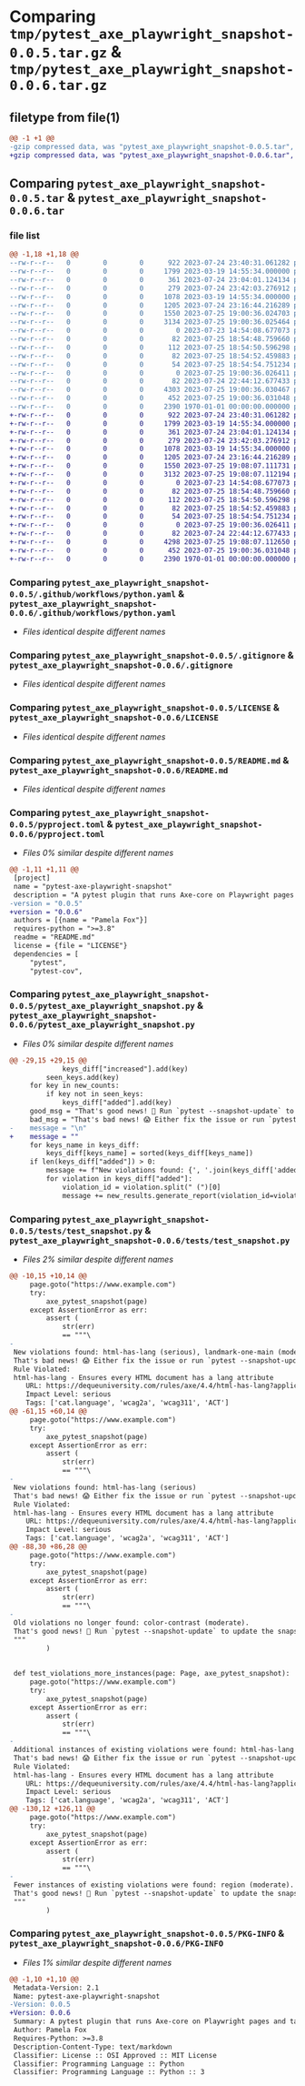 # Comparing `tmp/pytest_axe_playwright_snapshot-0.0.5.tar.gz` & `tmp/pytest_axe_playwright_snapshot-0.0.6.tar.gz`

## filetype from file(1)

```diff
@@ -1 +1 @@
-gzip compressed data, was "pytest_axe_playwright_snapshot-0.0.5.tar", last modified: Fri Jan  1 00:00:00 2016, max compression
+gzip compressed data, was "pytest_axe_playwright_snapshot-0.0.6.tar", last modified: Fri Jan  1 00:00:00 2016, max compression
```

## Comparing `pytest_axe_playwright_snapshot-0.0.5.tar` & `pytest_axe_playwright_snapshot-0.0.6.tar`

### file list

```diff
@@ -1,18 +1,18 @@
--rw-r--r--   0        0        0      922 2023-07-24 23:40:31.061282 pytest_axe_playwright_snapshot-0.0.5/.github/workflows/python.yaml
--rw-r--r--   0        0        0     1799 2023-03-19 14:55:34.000000 pytest_axe_playwright_snapshot-0.0.5/.gitignore
--rw-r--r--   0        0        0      361 2023-07-24 23:04:01.124134 pytest_axe_playwright_snapshot-0.0.5/.pre-commit-config.yaml
--rw-r--r--   0        0        0      279 2023-07-24 23:42:03.276912 pytest_axe_playwright_snapshot-0.0.5/CONTRIBUTING.md
--rw-r--r--   0        0        0     1078 2023-03-19 14:55:34.000000 pytest_axe_playwright_snapshot-0.0.5/LICENSE
--rw-r--r--   0        0        0     1205 2023-07-24 23:16:44.216289 pytest_axe_playwright_snapshot-0.0.5/README.md
--rw-r--r--   0        0        0     1550 2023-07-25 19:00:36.024703 pytest_axe_playwright_snapshot-0.0.5/pyproject.toml
--rw-r--r--   0        0        0     3134 2023-07-25 19:00:36.025464 pytest_axe_playwright_snapshot-0.0.5/pytest_axe_playwright_snapshot.py
--rw-r--r--   0        0        0        0 2023-07-23 14:54:08.677073 pytest_axe_playwright_snapshot-0.0.5/tests/conftest.py
--rw-r--r--   0        0        0       82 2023-07-25 18:54:48.759660 pytest_axe_playwright_snapshot-0.0.5/tests/snapshots/test_snapshot/test_violations_fewer_instances/chromium/snapshot.txt
--rw-r--r--   0        0        0      112 2023-07-25 18:54:50.596298 pytest_axe_playwright_snapshot-0.0.5/tests/snapshots/test_snapshot/test_violations_fixed/chromium/snapshot.txt
--rw-r--r--   0        0        0       82 2023-07-25 18:54:52.459883 pytest_axe_playwright_snapshot-0.0.5/tests/snapshots/test_snapshot/test_violations_more_instances/chromium/snapshot.txt
--rw-r--r--   0        0        0       54 2023-07-25 18:54:54.751234 pytest_axe_playwright_snapshot-0.0.5/tests/snapshots/test_snapshot/test_violations_new/chromium/snapshot.txt
--rw-r--r--   0        0        0        0 2023-07-25 19:00:36.026411 pytest_axe_playwright_snapshot-0.0.5/tests/snapshots/test_snapshot/test_violations_new_from_empty/chromium/snapshot.txt
--rw-r--r--   0        0        0       82 2023-07-24 22:44:12.677433 pytest_axe_playwright_snapshot-0.0.5/tests/snapshots/test_snapshot/test_violations_same/chromium/snapshot.txt
--rw-r--r--   0        0        0     4303 2023-07-25 19:00:36.030467 pytest_axe_playwright_snapshot-0.0.5/tests/test_snapshot.py
--rw-r--r--   0        0        0      452 2023-07-25 19:00:36.031048 pytest_axe_playwright_snapshot-0.0.5/tests/test_snapshot_to_dict.py
--rw-r--r--   0        0        0     2390 1970-01-01 00:00:00.000000 pytest_axe_playwright_snapshot-0.0.5/PKG-INFO
+-rw-r--r--   0        0        0      922 2023-07-24 23:40:31.061282 pytest_axe_playwright_snapshot-0.0.6/.github/workflows/python.yaml
+-rw-r--r--   0        0        0     1799 2023-03-19 14:55:34.000000 pytest_axe_playwright_snapshot-0.0.6/.gitignore
+-rw-r--r--   0        0        0      361 2023-07-24 23:04:01.124134 pytest_axe_playwright_snapshot-0.0.6/.pre-commit-config.yaml
+-rw-r--r--   0        0        0      279 2023-07-24 23:42:03.276912 pytest_axe_playwright_snapshot-0.0.6/CONTRIBUTING.md
+-rw-r--r--   0        0        0     1078 2023-03-19 14:55:34.000000 pytest_axe_playwright_snapshot-0.0.6/LICENSE
+-rw-r--r--   0        0        0     1205 2023-07-24 23:16:44.216289 pytest_axe_playwright_snapshot-0.0.6/README.md
+-rw-r--r--   0        0        0     1550 2023-07-25 19:08:07.111731 pytest_axe_playwright_snapshot-0.0.6/pyproject.toml
+-rw-r--r--   0        0        0     3132 2023-07-25 19:08:07.112194 pytest_axe_playwright_snapshot-0.0.6/pytest_axe_playwright_snapshot.py
+-rw-r--r--   0        0        0        0 2023-07-23 14:54:08.677073 pytest_axe_playwright_snapshot-0.0.6/tests/conftest.py
+-rw-r--r--   0        0        0       82 2023-07-25 18:54:48.759660 pytest_axe_playwright_snapshot-0.0.6/tests/snapshots/test_snapshot/test_violations_fewer_instances/chromium/snapshot.txt
+-rw-r--r--   0        0        0      112 2023-07-25 18:54:50.596298 pytest_axe_playwright_snapshot-0.0.6/tests/snapshots/test_snapshot/test_violations_fixed/chromium/snapshot.txt
+-rw-r--r--   0        0        0       82 2023-07-25 18:54:52.459883 pytest_axe_playwright_snapshot-0.0.6/tests/snapshots/test_snapshot/test_violations_more_instances/chromium/snapshot.txt
+-rw-r--r--   0        0        0       54 2023-07-25 18:54:54.751234 pytest_axe_playwright_snapshot-0.0.6/tests/snapshots/test_snapshot/test_violations_new/chromium/snapshot.txt
+-rw-r--r--   0        0        0        0 2023-07-25 19:00:36.026411 pytest_axe_playwright_snapshot-0.0.6/tests/snapshots/test_snapshot/test_violations_new_from_empty/chromium/snapshot.txt
+-rw-r--r--   0        0        0       82 2023-07-24 22:44:12.677433 pytest_axe_playwright_snapshot-0.0.6/tests/snapshots/test_snapshot/test_violations_same/chromium/snapshot.txt
+-rw-r--r--   0        0        0     4298 2023-07-25 19:08:07.112650 pytest_axe_playwright_snapshot-0.0.6/tests/test_snapshot.py
+-rw-r--r--   0        0        0      452 2023-07-25 19:00:36.031048 pytest_axe_playwright_snapshot-0.0.6/tests/test_snapshot_to_dict.py
+-rw-r--r--   0        0        0     2390 1970-01-01 00:00:00.000000 pytest_axe_playwright_snapshot-0.0.6/PKG-INFO
```

### Comparing `pytest_axe_playwright_snapshot-0.0.5/.github/workflows/python.yaml` & `pytest_axe_playwright_snapshot-0.0.6/.github/workflows/python.yaml`

 * *Files identical despite different names*

### Comparing `pytest_axe_playwright_snapshot-0.0.5/.gitignore` & `pytest_axe_playwright_snapshot-0.0.6/.gitignore`

 * *Files identical despite different names*

### Comparing `pytest_axe_playwright_snapshot-0.0.5/LICENSE` & `pytest_axe_playwright_snapshot-0.0.6/LICENSE`

 * *Files identical despite different names*

### Comparing `pytest_axe_playwright_snapshot-0.0.5/README.md` & `pytest_axe_playwright_snapshot-0.0.6/README.md`

 * *Files identical despite different names*

### Comparing `pytest_axe_playwright_snapshot-0.0.5/pyproject.toml` & `pytest_axe_playwright_snapshot-0.0.6/pyproject.toml`

 * *Files 0% similar despite different names*

```diff
@@ -1,11 +1,11 @@
 [project]
 name = "pytest-axe-playwright-snapshot"
 description = "A pytest plugin that runs Axe-core on Playwright pages and takes snapshots of the results."
-version = "0.0.5"
+version = "0.0.6"
 authors = [{name = "Pamela Fox"}]
 requires-python = ">=3.8"
 readme = "README.md"
 license = {file = "LICENSE"}
 dependencies = [
     "pytest",
     "pytest-cov",
```

### Comparing `pytest_axe_playwright_snapshot-0.0.5/pytest_axe_playwright_snapshot.py` & `pytest_axe_playwright_snapshot-0.0.6/pytest_axe_playwright_snapshot.py`

 * *Files 0% similar despite different names*

```diff
@@ -29,15 +29,15 @@
             keys_diff["increased"].add(key)
         seen_keys.add(key)
     for key in new_counts:
         if key not in seen_keys:
             keys_diff["added"].add(key)
     good_msg = "That's good news! 🎉 Run `pytest --snapshot-update` to update the snapshots.\n"
     bad_msg = "That's bad news! 😱 Either fix the issue or run `pytest --snapshot-update` to update the snapshots.\n"
-    message = "\n"
+    message = ""
     for keys_name in keys_diff:
         keys_diff[keys_name] = sorted(keys_diff[keys_name])
     if len(keys_diff["added"]) > 0:
         message += f"New violations found: {', '.join(keys_diff['added'])}\n{bad_msg}"
         for violation in keys_diff["added"]:
             violation_id = violation.split(" (")[0]
             message += new_results.generate_report(violation_id=violation_id)
```

### Comparing `pytest_axe_playwright_snapshot-0.0.5/tests/test_snapshot.py` & `pytest_axe_playwright_snapshot-0.0.6/tests/test_snapshot.py`

 * *Files 2% similar despite different names*

```diff
@@ -10,15 +10,14 @@
     page.goto("https://www.example.com")
     try:
         axe_pytest_snapshot(page)
     except AssertionError as err:
         assert (
             str(err)
             == """\
-
 New violations found: html-has-lang (serious), landmark-one-main (moderate), region (moderate)
 That's bad news! 😱 Either fix the issue or run `pytest --snapshot-update` to update the snapshots.
 Rule Violated:
 html-has-lang - Ensures every HTML document has a lang attribute
 	URL: https://dequeuniversity.com/rules/axe/4.4/html-has-lang?application=axeAPI
 	Impact Level: serious
 	Tags: ['cat.language', 'wcag2a', 'wcag311', 'ACT']
@@ -61,15 +60,14 @@
     page.goto("https://www.example.com")
     try:
         axe_pytest_snapshot(page)
     except AssertionError as err:
         assert (
             str(err)
             == """\
-
 New violations found: html-has-lang (serious)
 That's bad news! 😱 Either fix the issue or run `pytest --snapshot-update` to update the snapshots.
 Rule Violated:
 html-has-lang - Ensures every HTML document has a lang attribute
 	URL: https://dequeuniversity.com/rules/axe/4.4/html-has-lang?application=axeAPI
 	Impact Level: serious
 	Tags: ['cat.language', 'wcag2a', 'wcag311', 'ACT']
@@ -88,30 +86,28 @@
     page.goto("https://www.example.com")
     try:
         axe_pytest_snapshot(page)
     except AssertionError as err:
         assert (
             str(err)
             == """\
-
 Old violations no longer found: color-contrast (moderate).
 That's good news! 🎉 Run `pytest --snapshot-update` to update the snapshots.
 """
         )
 
 
 def test_violations_more_instances(page: Page, axe_pytest_snapshot):
     page.goto("https://www.example.com")
     try:
         axe_pytest_snapshot(page)
     except AssertionError as err:
         assert (
             str(err)
             == """\
-
 Additional instances of existing violations were found: html-has-lang (serious)
 That's bad news! 😱 Either fix the issue or run `pytest --snapshot-update` to update the snapshots.
 Rule Violated:
 html-has-lang - Ensures every HTML document has a lang attribute
 	URL: https://dequeuniversity.com/rules/axe/4.4/html-has-lang?application=axeAPI
 	Impact Level: serious
 	Tags: ['cat.language', 'wcag2a', 'wcag311', 'ACT']
@@ -130,12 +126,11 @@
     page.goto("https://www.example.com")
     try:
         axe_pytest_snapshot(page)
     except AssertionError as err:
         assert (
             str(err)
             == """\
-
 Fewer instances of existing violations were found: region (moderate).
 That's good news! 🎉 Run `pytest --snapshot-update` to update the snapshots.
 """
         )
```

### Comparing `pytest_axe_playwright_snapshot-0.0.5/PKG-INFO` & `pytest_axe_playwright_snapshot-0.0.6/PKG-INFO`

 * *Files 1% similar despite different names*

```diff
@@ -1,10 +1,10 @@
 Metadata-Version: 2.1
 Name: pytest-axe-playwright-snapshot
-Version: 0.0.5
+Version: 0.0.6
 Summary: A pytest plugin that runs Axe-core on Playwright pages and takes snapshots of the results.
 Author: Pamela Fox
 Requires-Python: >=3.8
 Description-Content-Type: text/markdown
 Classifier: License :: OSI Approved :: MIT License
 Classifier: Programming Language :: Python
 Classifier: Programming Language :: Python :: 3
```

